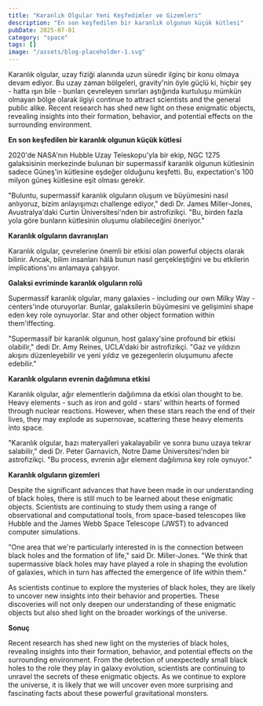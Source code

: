 ```yaml
---
title: "Karanlık Olgular Yeni Keşfedimler ve Gizemleri"
description: "En son keşfedilen bir karanlık olgunun küçük kütlesi"
pubDate: 2025-07-01
category: "space"
tags: []
image: "/assets/blog-placeholder-1.svg"
---
```


Karanlık olgular, uzay fiziği alanında uzun süredir ilginç bir konu olmaya devam ediyor. Bu uzay zaman bölgeleri, gravity'nin öyle güçlü ki, hiçbir şey - hatta ışın bile - bunları çevreleyen sınırları aştığında kurtuluşu mümkün olmayan bölge olarak ilgiyi continue to attract scientists and the general public alike. Recent research has shed new light on these enigmatic objects, revealing insights into their formation, behavior, and potential effects on the surrounding environment.

**En son keşfedilen bir karanlık olgunun küçük kütlesi**

2020'de NASA'nın Hubble Uzay Teleskopu'yla bir ekip, NGC 1275 galaksisinin merkezinde bulunan bir supermassif karanlık olgunun kütlesinin sadece Güneş'in kütlesine eşdeğer olduğunu keşfetti. Bu, expectation's 100 milyon güneş kütlesine eşit olması gerekir.

"Buluntu, supermassif karanlık olguların oluşum ve büyümesini nasıl anlıyoruz, bizim anlayışımızı challenge ediyor," dedi Dr. James Miller-Jones, Avustralya'daki Curtin Üniversitesi'nden bir astrofizikçi. "Bu, birden fazla yola göre bunların kütlesinin oluşumu olabileceğini öneriyor."

**Karanlık olguların davranışları**

Karanlık olgular, çevrelerine önemli bir etkisi olan powerful objects olarak bilinir. Ancak, bilim insanları hâlâ bunun nasıl gerçekleştiğini ve bu etkilerin implications'ını anlamaya çalışıyor.

**Galaksi evriminde karanlık olguların rolü**

Supermassif karanlık olgular, many galaxies - including our own Milky Way - centers'inde oturuyorlar. Bunlar, galaksilerin büyümesini ve gelişimini shape eden key role oynuyorlar. Star and other object formation within them'iffecting.

"Supermassif bir karanlık olgunun, host galaxy'sine profound bir etkisi olabilir," dedi Dr. Amy Reines, UCLA'daki bir astrofizikçi. "Gaz ve yıldızın akışını düzenleyebilir ve yeni yıldız ve gezegenlerin oluşumunu afecte edebilir."

**Karanlık olguların evrenin dağılımına etkisi**

Karanlık olgular, ağır elementlerin dağılımına da etkisi olan thought to be. Heavy elements - such as iron and gold - stars' within hearts of formed through nuclear reactions. However, when these stars reach the end of their lives, they may explode as supernovae, scattering these heavy elements into space.

"Karanlık olgular, bazı materyalleri yakalayabilir ve sonra bunu uzaya tekrar salabilir," dedi Dr. Peter Garnavich, Notre Dame Üniversitesi'nden bir astrofizikçi. "Bu process, evrenin ağır element dağılımına key role oynuyor."

**Karanlık olguların gizemleri**

Despite the significant advances that have been made in our understanding of black holes, there is still much to be learned about these enigmatic objects. Scientists are continuing to study them using a range of observational and computational tools, from space-based telescopes like Hubble and the James Webb Space Telescope (JWST) to advanced computer simulations.

"One area that we're particularly interested in is the connection between black holes and the formation of life," said Dr. Miller-Jones. "We think that supermassive black holes may have played a role in shaping the evolution of galaxies, which in turn has affected the emergence of life within them."

As scientists continue to explore the mysteries of black holes, they are likely to uncover new insights into their behavior and properties. These discoveries will not only deepen our understanding of these enigmatic objects but also shed light on the broader workings of the universe.

**Sonuç**

Recent research has shed new light on the mysteries of black holes, revealing insights into their formation, behavior, and potential effects on the surrounding environment. From the detection of unexpectedly small black holes to the role they play in galaxy evolution, scientists are continuing to unravel the secrets of these enigmatic objects. As we continue to explore the universe, it is likely that we will uncover even more surprising and fascinating facts about these powerful gravitational monsters.